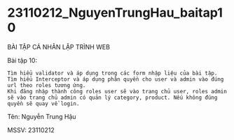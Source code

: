 # 23110212_NguyenTrungHau_baitap10

BÀI TẬP CÁ NHÂN LẬP TRÌNH WEB

Bài tập 10: 

    Tìm hiểu validator và áp dụng trong các form nhập liệu của bài tập.
    Tìm hiểu Interceptor và áp dụng phân quyền cho user và admin vào đúng url theo roles tương ứng.
    Khi đăng nhập thành công roles user sẽ vào trang chủ user, roles admin sẽ vào trang chủ admin có quản lý category, product. Nếu không đúng quyền sẽ quay về login.


Tên: Nguyễn Trung Hậu

MSSV: 23110212
